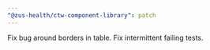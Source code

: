 ```yaml
---
"@zus-health/ctw-component-library": patch
---
```


Fix bug around borders in table. Fix intermittent failing tests.

